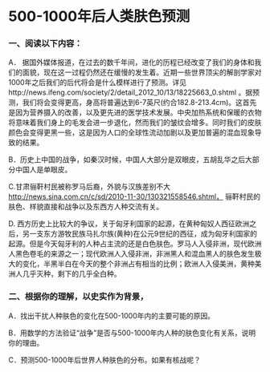 # 500-1000年后人类肤色预测
### 一、阅读以下内容：
A． 据国外媒体报道，在过去的数千年间，进化的历程已经改变了我们的身体和我们的面貌，现在这一过程仍然还在缓慢的发生着。近期一些世界顶尖的解剖学家对1000年之后我们的后代将会是什么模样进行了预测。详见http://news.ifeng.com/society/2/detail_2012_10/13/18225663_0.shtml 。据预测，我们将会变得更高，身高将普遍达到6-7英尺(约合182.8-213.4cm)。这首先是因为营养摄入的改善，以及更先进的医学技术发展。中央加热系统和保暖的衣物将意味着我们身上的毛发会进一步退化，然而我们的皱纹会增多。同时我们的皮肤颜色会变得更黑一些，这是因为人口的全球性流动加剧以及更加普遍的混血现象导致的结果。

B．历史上中国的战争，如秦汉时候，中国人大部分是双眼皮，五胡乱华之后大部分中国人是单眼皮。

C.甘肃骊靬村民被称罗马后裔，外貌与汉族差别不大 http://news.sina.com.cn/c/sd/2010-11-30/130321558546.shtml， 骊靬村民的肤色、样貌直接和战争以及东西方人种交流有关。

D. 西方历史上比较大的争议，关于匈牙利国家的起源，在黄种匈奴人西征欧洲之后，另一支东方游牧民族马扎尔族(黄种)在公元9世纪的西征，成为匈牙利国家的起源。但是今天匈牙利的人种占主流的还是白色肤色。罗马人入侵非洲，现代欧洲人黑色卷毛的来源之一；现代欧洲人入侵非洲，非洲黑人和混血黑人的肤色发生极大的变化，半黑半白在今天的整个非洲占有相当的比例；欧洲人入侵美洲，黄种美洲人几乎灭种，剩下的几乎全白种。

### 二、根据你的理解，以史实作为背景，
A．找出干扰人种肤色的变化在500-1000年内的主要可能的原因。

B．用数学的方法验证“战争”是否与500-1000年内人种的肤色变化有关系，说明你的理由。

C．预测500-1000年后世界人种肤色的分布。如果有核战呢？

